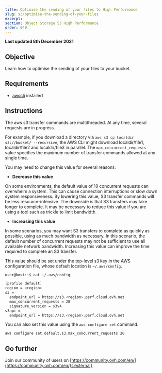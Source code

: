 ```yaml
---
title: Optimise the sending of your files to High Performance
slug: s3/optimise-the-sending-of-your-files
excerpt:
section: Object Storage S3 High Performance
order: 040
---
```


**Last updated 8th December 2021**

## Objective

Learn how to optimise the sending of your files to your bucket.

## Requirements

- [awscli](https://docs.ovh.com/ca/en/storage/s3/getting-started-with-s3/) installed

## Instructions

The aws s3 transfer commands are multithreaded. At any time, several requests are in progress.

For example, if you download a directory via `aws s3 cp localdir s3://bucket/ --recursive`, the AWS CLI might download localdir/file1, localdir/file2 and localdir/file3 in parallel. The `max_concurrent_requests` value specifies the maximum number of transfer commands allowed at any single time.

You may need to change this value for several reasons:

- **Decrease this value**

On some environments, the default value of 10 concurrent requests can overwhelm a system. This can cause connection interruptions or slow down system responsiveness. By lowering this value, S3 transfer commands will be less resource-intensive. The downside is that S3 transfers may take longer to complete. It may be necessary to reduce this value if you are using a tool such as trickle to limit bandwidth.

- **Increasing this value**

In some scenarios, you may want S3 transfers to complete as quickly as possible, using as much bandwidth as necessary. In this scenario, the default number of concurrent requests may not be sufficient to use all available network bandwidth. Increasing this value can improve the time required to complete an S3 transfer.

This value should be set under the top-level s3 key in the AWS configuration file, whose default location is `~/.aws/config`.

```bash
user@host:~$ cat ~/.aws/config

[profile default]
region = <region>
s3 =
  endpoint_url = https://s3.<region>.perf.cloud.ovh.net
  max_concurrent_requests = 20
  signature_version = s3v4
s3api =
  endpoint_url = https://s3.<region>.perf.cloud.ovh.net
```

You can also set this value using the `aws configure set` command.

```bash
aws configure set default.s3.max_concurrent_requests 20
```

## Go further

Join our community of users on [https://community.ovh.com/en/](https://community.ovh.com/en/){.external}.
